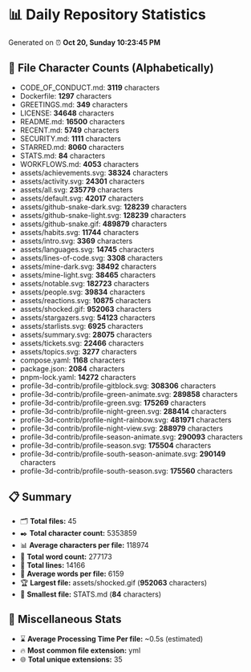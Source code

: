 # 📊 Daily Repository Statistics
Generated on ⏰ **Oct 20, Sunday 10:23:45 PM**

## 📂 File Character Counts (Alphabetically)
- CODE_OF_CONDUCT.md: **3119** characters
- Dockerfile: **1297** characters
- GREETINGS.md: **349** characters
- LICENSE: **34648** characters
- README.md: **16500** characters
- RECENT.md: **5749** characters
- SECURITY.md: **1111** characters
- STARRED.md: **8060** characters
- STATS.md: **84** characters
- WORKFLOWS.md: **4053** characters
- assets/achievements.svg: **38324** characters
- assets/activity.svg: **24301** characters
- assets/all.svg: **235779** characters
- assets/default.svg: **42017** characters
- assets/github-snake-dark.svg: **128239** characters
- assets/github-snake-light.svg: **128239** characters
- assets/github-snake.gif: **489879** characters
- assets/habits.svg: **11744** characters
- assets/intro.svg: **3369** characters
- assets/languages.svg: **14745** characters
- assets/lines-of-code.svg: **3308** characters
- assets/mine-dark.svg: **38492** characters
- assets/mine-light.svg: **38465** characters
- assets/notable.svg: **182723** characters
- assets/people.svg: **39834** characters
- assets/reactions.svg: **10875** characters
- assets/shocked.gif: **952063** characters
- assets/stargazers.svg: **54123** characters
- assets/starlists.svg: **6925** characters
- assets/summary.svg: **28075** characters
- assets/tickets.svg: **22466** characters
- assets/topics.svg: **3277** characters
- compose.yaml: **1168** characters
- package.json: **2084** characters
- pnpm-lock.yaml: **14272** characters
- profile-3d-contrib/profile-gitblock.svg: **308306** characters
- profile-3d-contrib/profile-green-animate.svg: **289858** characters
- profile-3d-contrib/profile-green.svg: **175269** characters
- profile-3d-contrib/profile-night-green.svg: **288414** characters
- profile-3d-contrib/profile-night-rainbow.svg: **481971** characters
- profile-3d-contrib/profile-night-view.svg: **288979** characters
- profile-3d-contrib/profile-season-animate.svg: **290093** characters
- profile-3d-contrib/profile-season.svg: **175504** characters
- profile-3d-contrib/profile-south-season-animate.svg: **290149** characters
- profile-3d-contrib/profile-south-season.svg: **175560** characters

## 📋 Summary
- 🗂️ **Total files:** 45
- ✒️ **Total character count:** 5353859
- 📊 **Average characters per file:** 118974
- 📝 **Total word count:** 277173
- 🧾 **Total lines:** 14166
- 📐 **Average words per file:** 6159
- 🏆 **Largest file:** assets/shocked.gif (**952063** characters)
- 🥉 **Smallest file:** STATS.md (**84** characters)

## 🌟 Miscellaneous Stats
- ⌛ **Average Processing Time Per file:** ~0.5s (estimated)
- 🔥 **Most common file extension:** yml
- 🌐 **Total unique extensions:** 35
